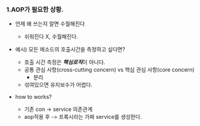### 1.AOP가 필요한 상황.
- 언제 왜 쓰는지 알면 수월해진다
    - 쉬워진다 X, 수월해진다.
    
- 예시) 모든 메소드의 호출시간을 측정하고 싶다면?
    - 호출 시간 측정은 ***핵심로직***이 아니다.
    - 공통 관심 사항(cross-cutting concern) vs 핵심 관심 사항(core concern)
        - 분리
    - 섞여있으면 유지보수가 어렵다.
    
-  how to works?
    - 기존 con -> service 의존관계
    - aop적용 후 -> 프록시라는 가짜 service를 생성한다.